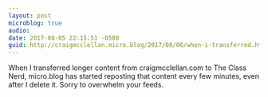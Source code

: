 ```yaml
---
layout: post
microblog: true
audio: 
date: 2017-08-05 22:15:51 -0500
guid: http://craigmcclellan.micro.blog/2017/08/06/when-i-transferred.html
---
```

When I transferred longer content from craigmcclellan.com to The Class Nerd, micro.blog has started reposting that content every few minutes, even after I delete it. Sorry to overwhelm your feeds.
